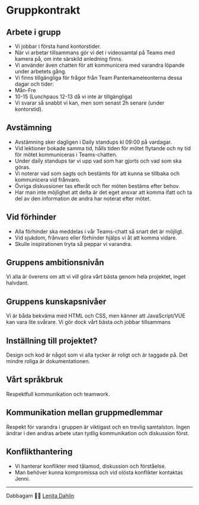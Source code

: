 # Gruppkontrakt

## Arbete i grupp
- Vi jobbar i första hand kontorstider.
- När vi arbetar tillsammans gör vi det i videosamtal på Teams med kamera på, om inte särskild anledning finns.
- Vi använder även chatten för att kommunicera med varandra löpande under arbetets gång.
- Vi finns tillgängliga för frågor från Team Panterkameleonterna dessa dagar och tider:
- Mån-Fre
- 10-15 (Lunchpaus 12-13 då vi inte är tillgängliga)
- Vi svarar så snabbt vi kan, men som senast 2h senare (under kontorstid).

## Avstämning
- Avstämning sker dagligen i Daily standups kl 09:00 på vardagar. 
- Vid lektioner bokade samma tid, hålls tiden för mötet flytande och ny tid för mötet kommuniceras i Teams-chatten.
- Under daily standups tar vi upp vad som har gjorts och vad som ska göras.
- Vi noterar vad som sagts och bestämts för att kunna se tillbaka och kommunicera vid frånvaro.
- Övriga diskussioner tas efteråt och fler möten bestäms efter behov.
- Har man inte möjlighet att delta är det eget ansvar att komma ifatt och ta del av den information de andra har noterat efter mötet.

## Vid förhinder
- Alla förhinder ska meddelas i vår Teams-chatt så snart det är möjligt.
- Vid sjukdom, frånvaro eller förhinder hjälps vi åt att komma vidare. 
- Skulle inspirationen tryta så peppar vi varandra.

## Gruppens ambitionsnivån
Vi alla är överens om att vi vill göra vårt bästa genom hela projektet, inget halvdant.

## Gruppens kunskapsnivåer
Vi är båda bekväma med HTML och CSS, men känner att JavaScript/VUE kan vara lite svårare. Vi gör dock vårt bästa och jobbar tillsammans

## Inställning till projektet?
Design och kod är något som vi alla tycker är roligt och är taggade på. Det mindre roliga är dokumentationen.

## Vårt språkbruk
Respektfull kommunikation och teamwork.

## Kommunikation mellan gruppmedlemmar
Respekt för varandra i gruppen är viktigast och en trevlig samtalston.
Ingen ändrar i den andras arbete utan tydlig kommunikation och diskussion först.

## Konflikthantering
- Vi hanterar konflikter med tålamod, diskussion och förståelse. 
- Man behöver kunna kompromissa och vid olösta konflikter kontaktas Jenni. 

__________________________________________________________

Dabbagam 📜✅
[Lenita Dahlin](https://github.com/LDMI-24)

